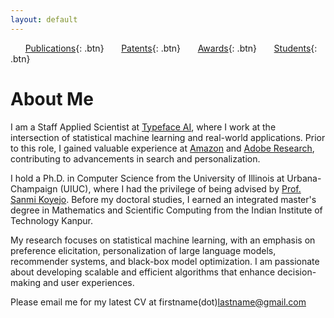 ```yaml
---
layout: default
---
```


&nbsp;&nbsp;&nbsp;&nbsp;&nbsp;&nbsp;[Publications](./publications.md){: .btn}
&nbsp;&nbsp;&nbsp;&nbsp;&nbsp;&nbsp;[Patents](./patents.md){: .btn}
&nbsp;&nbsp;&nbsp;&nbsp;&nbsp;&nbsp;[Awards](./awards.md){: .btn}
&nbsp;&nbsp;&nbsp;&nbsp;&nbsp;&nbsp;[Students](./students.md){: .btn}

# About Me

I am a Staff Applied Scientist at [Typeface AI](https://www.typeface.ai/), where I work at the intersection of statistical machine learning and real-world applications. Prior to this role, I gained valuable experience at [Amazon](https://www.amazon.science/) and [Adobe Research](https://research.adobe.com/), contributing to advancements in search and personalization. 

I hold a Ph.D. in Computer Science from the University of Illinois at Urbana-Champaign (UIUC), where I had the privilege of being advised by [Prof. Sanmi Koyejo](https://cs.stanford.edu/~sanmi/). Before my doctoral studies, I earned an integrated master's degree in Mathematics and Scientific Computing from the Indian Institute of Technology Kanpur. 

My research focuses on statistical machine learning, with an emphasis on preference elicitation, personalization of large language models, recommender systems, and black-box model optimization. I am passionate about developing scalable and efficient algorithms that enhance decision-making and user experiences.

Please email me for my latest CV at firstname(dot)lastname@gmail.com
